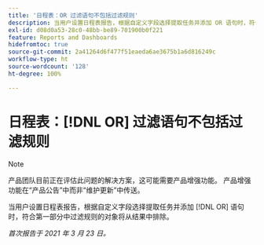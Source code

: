 ```yaml
---
title: '日程表：OR 过滤语句不包括过滤规则'
description: 当用户设置日程表报告，根据自定义字段选择提取任务并添加 OR 语句时，符合第一部分中过滤规则的对象将从结果中排除。
exl-id: d08d0a53-28c0-48bb-be89-701900b0f221
feature: Reports and Dashboards
hidefromtoc: true
source-git-commit: 2a41264d6f477f51eaeda6ae3675b1a6d816249c
workflow-type: ht
source-wordcount: '128'
ht-degree: 100%

---
```


# 日程表：[!DNL OR] 过滤语句不包括过滤规则

>[!NOTE]
>
>产品团队目前正在评估此问题的解决方案，这可能需要产品增强功能。 产品增强功能在“产品公告”中而非“维护更新”中传送。

当用户设置日程表报告，根据自定义字段选择提取任务并添加 [!DNL OR] 语句时，符合第一部分中过滤规则的对象将从结果中排除。

_首次报告于 2021 年 3 月 23 日。_
